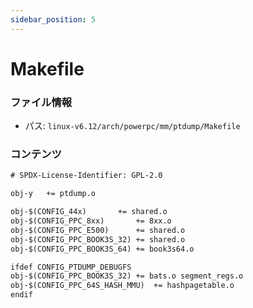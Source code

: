 ```yaml
---
sidebar_position: 5
---
```

# Makefile

### ファイル情報

- パス: `linux-v6.12/arch/powerpc/mm/ptdump/Makefile`

### コンテンツ

```txt
# SPDX-License-Identifier: GPL-2.0

obj-y	+= ptdump.o

obj-$(CONFIG_44x)		+= shared.o
obj-$(CONFIG_PPC_8xx)		+= 8xx.o
obj-$(CONFIG_PPC_E500)		+= shared.o
obj-$(CONFIG_PPC_BOOK3S_32)	+= shared.o
obj-$(CONFIG_PPC_BOOK3S_64)	+= book3s64.o

ifdef CONFIG_PTDUMP_DEBUGFS
obj-$(CONFIG_PPC_BOOK3S_32)	+= bats.o segment_regs.o
obj-$(CONFIG_PPC_64S_HASH_MMU)	+= hashpagetable.o
endif

```
